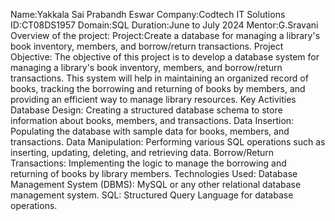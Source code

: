 Name:Yakkala Sai Prabandh Eswar
Company:Codtech IT Solutions
ID:CT08DS1957
Domain:SQL
Duration:June to July 2024
Mentor:G.Sravani
Overview of the project:
Project:Create a database for managing a library's book inventory, members, and
borrow/return transactions.
Project Objective:
The objective of this project is to develop a database system for managing a library's book inventory, members, and borrow/return transactions. This system will help in maintaining an organized record of books, tracking the borrowing and returning of books by members, and providing an efficient way to manage library resources.
Key Activities
    Database Design: Creating a structured database schema to store information about books, members, and transactions.
    Data Insertion: Populating the database with sample data for books, members, and transactions.
    Data Manipulation: Performing various SQL operations such as inserting, updating, deleting, and retrieving data.
    Borrow/Return Transactions: Implementing the logic to manage the borrowing and returning of books by library members.
Technologies Used:
    Database Management System (DBMS): MySQL or any other relational database management system.
    SQL: Structured Query Language for database operations.
